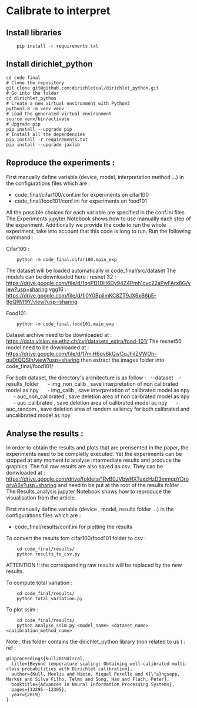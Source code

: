 
Calibrate to interpret 
======================

Install libraries
------------------ 

```
    pip install -r requirements.txt
```
Install dirichlet_python
------------------ 
```
cd code final
# Clone the repository
git clone git@github.com:dirichletcal/dirichlet_python.git
# Go into the folder
cd dirichlet_python
# Create a new virtual environment with Python3
python3.8 -m venv venv
# Load the generated virtual environment
source venv/bin/activate
# Upgrade pip
pip install --upgrade pip
# Install all the dependencies
pip install -r requirements.txt
pip install --upgrade jaxlib
```

Reproduce the experiments  :
---------------------------


First manually define variable (device, model, interpretation method ...) in the configurations files which are :
- code_final/cifar100/conf.ini for experiments on cifar100 
- code_final/food101/conf.ini for experiments on food101



All the possible choices for each variable are specified in the conf.ini files
The Experiments jupyter Notebook shows how to use manually each step of the experiment.
Additionally we provide the code to run the whole experiment, take into account that this code is long to run.
Run the following command :

Cifar100 :

```
    python -m code_final.cifar100.main_exp
```
The dataset will be loaded automatically in code_final/src/dataset
The models can be downloaded here  : 
	resnet 32 : https://drive.google.com/file/d/1qnPD1DH6Dy94Z4Pmh1cvc22aPwFArx8G/view?usp=sharing
	vgg16 :  https://drive.google.com/file/d/1j0Y0BpiImKC8ZT9JX6xB6b5-8gQlWf9Y/view?usp=sharing

Food101 :

```
    python -m code_final.food101.main_exp
```
Dataset archive need to be downloaded at :  https://data.vision.ee.ethz.ch/cvl/datasets_extra/food-101/
The resnet50 model need to be downloaded at : https://drive.google.com/file/d/17miH6qv6kQwCqJhiIZVWOh-quDtQQSIh/view?usp=sharing
then extract the images folder into code_final/food101/ 



For both dataset, the directory's architecture is as follow :
    &nbsp;&nbsp;--dataset
            &nbsp;&nbsp;&nbsp;-results_folder
            &nbsp;&nbsp;&nbsp;&nbsp;    - img_non_calib  , save interpretation of non calibrated model as npy
            &nbsp;&nbsp;&nbsp;&nbsp;    - img_calib  , save interpretation of calibrated model as npy
            &nbsp;&nbsp;&nbsp;&nbsp;    - auc_non_calibrated ,  save deletion area of non calibrated model as npy
            &nbsp;&nbsp;&nbsp;&nbsp;   - auc_calibrated ,  save deletion area of calibrated model as npy
            &nbsp;&nbsp;&nbsp;&nbsp;    - auc_random ,  save deletion area of random saliency for both calibrated and uncalibrated model as npy



Analyse the results  :
----------------------


In order to obtain  the results and plots that are prensented in the paper, the experiments need to be completly executed. 
Yet the experiments can be stopped at any moment to analyse intermediate results and produce the graphics.
The full raw results are also saved  as csv. They can be donwloaded at : https://drive.google.com/drive/folders/1RyB0JVbwHXTuxzHzD3mmgpYDroorvA6v?usp=sharing and need to be put at the root of the results folder .
The Results_analysis jupyter Notebook shows how to reproduce the visualisation from the article.


First manually define variable (device , model, results folder  ...) in the configurations files which are :
- code_final/results/conf.ini for plotting the results 

To convert the results fom cifar100/food101 folder to csv  :

```
    cd code_final/results/
    python results_to_csv.py
```

ATTENTION !! the corresponding raw results will be replaced by the new results.



To compute total variation  :

```
    cd code_final/results/
    python total_variation.py

```

 

To plot ssim :

```
    cd code_final/results/
    python analyse_ssim.py <model_name> <dataset_name> <calibration_method_name>
```
 


Note : this folder contains the dirichlet_python library (non related to us ) :
ref :  
```
@inproceedings{kull2019dircal,
  title={Beyond temperature scaling: Obtaining well-calibrated multi-class probabilities with Dirichlet calibration},
  author={Kull, Meelis and Nieto, Miquel Perello and K{\"a}ngsepp, Markus and Silva Filho, Telmo and Song, Hao and Flach, Peter},
  booktitle={Advances in Neural Information Processing Systems},
  pages={12295--12305},
  year={2019}
}
```





